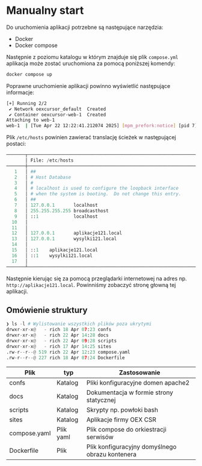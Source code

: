 # Manualny start

Do uruchomienia aplikacji potrzebne są następujące narzędzia:
- Docker
- Docker compose

Następnie z poziomu katalogu w którym znajduje się plik `compose.yml` aplikacja może zostać uruchomiona za pomocą poniższej komendy:

```bash
docker compose up
```

Poprawne uruchomienie aplikacji powinno wyświetlić następujące informacje:

```bash
[+] Running 2/2
 ✔ Network oexcursor_default  Created                                                                         0.1s
 ✔ Container oexcursor-web-1  Created                                                                         0.1s
Attaching to web-1
web-1  | [Tue Apr 22 12:22:41.212074 2025] [mpm_prefork:notice] [pid 7] AH00163: Apache/2.4.41 (Ubuntu) PHP/8.1.32 configured -- resuming normal operations
```

Plik `/etc/hosts` powinien zawierać translację ścieżek w następującej postaci:

```python
───────┬───────────────────────────────────────────────────────────────────────
       │ File: /etc/hosts
───────┼───────────────────────────────────────────────────────────────────────
   1   │ ##
   2   │ # Host Database
   3   │ #
   4   │ # localhost is used to configure the loopback interface
   5   │ # when the system is booting.  Do not change this entry.
   6   │ ##
   7   │ 127.0.0.1       localhost
   8   │ 255.255.255.255 broadcasthost
   9   │ ::1             localhost
  10   │
  11   │
  12   │ 127.0.0.1       aplikacje121.local
  13   │ 127.0.0.1       wysylki121.local
  14   │
  15   │ ::1    aplikacje121.local
  16   │ ::1    wysylki121.local
  17   │
───────┴───────────────────────────────────────────────────────────────────────
```

Następnie kierując się za pomocą przeglądarki internetowej na adres np. `http://aplikacje121.local`. Powinniśmy zobaczyć stronę głowną tej aplikacji.

## Omówienie struktury

```python
❯ ls -l # Wylistowanie wszystkich plików poza ukrytymi
drwxr-xr-x@   - rich 18 Apr 07:23 confs
drwxr-xr-x@   - rich 22 Apr 14:28 docs
drwxr-xr-x@   - rich 22 Apr 09:28 scripts
drwxr-xr-x@   - rich 17 Apr 14:25 sites
.rw-r--r--@ 519 rich 22 Apr 12:23 compose.yaml
.rw-r--r--@ 227 rich 18 Apr 07:24 Dockerfile
```

| Plik | typ | Zastosowanie |
| --------------- | --------------- | --------------- |
| confs | Katalog | Pliki konfiguracyjne domen apache2 |
| docs | Katalog | Dokumentacja w formie strony statycznej |
| scripts | Katalog | Skrypty np. powłoki bash |
| sites | Katalog | Aplikacje firmy OEX CSR |
| compose.yaml | Plik yaml | Plik compose do orkiestracji serwisów |
| Dockerfile | Plik | Plik konfiguracyjny domyślnego obrazu kontenera |

